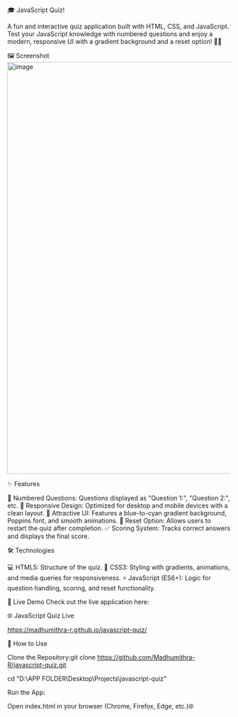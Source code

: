 🎓 JavaScript Quiz!

A fun and interactive quiz application built with HTML, CSS, and JavaScript. Test your JavaScript knowledge with numbered questions and enjoy a modern, responsive UI with a gradient background and a reset option! 🌈📝

🖼️ Screenshot
<img width="1916" height="928" alt="image" src="https://github.com/user-attachments/assets/d2b96f54-0e1f-4abd-84ec-78168da110f2" />

✨ Features

🎯 Numbered Questions: Questions displayed as "Question 1:", "Question 2:", etc.
📱 Responsive Design: Optimized for desktop and mobile devices with a clean layout.
🌈 Attractive UI: Features a blue-to-cyan gradient background, Poppins font, and smooth animations.
🔄 Reset Option: Allows users to restart the quiz after completion.
✅ Scoring System: Tracks correct answers and displays the final score.

🛠️ Technologies

💻 HTML5: Structure of the quiz.
🎨 CSS3: Styling with gradients, animations, and media queries for responsiveness.
⚡ JavaScript (ES6+): Logic for question handling, scoring, and reset functionality.

🔗 Live Demo
Check out the live application here:

🌐 JavaScript Quiz Live

https://madhumithra-r.github.io/javascript-quiz/

🚀 How to Use

Clone the Repository:git clone https://github.com/Madhumithra-R/javascript-quiz.git

cd "D:\APP FOLDER\Desktop\Projects\javascript-quiz"

Run the App:

Open index.html in your browser (Chrome, Firefox, Edge, etc.)🌐


